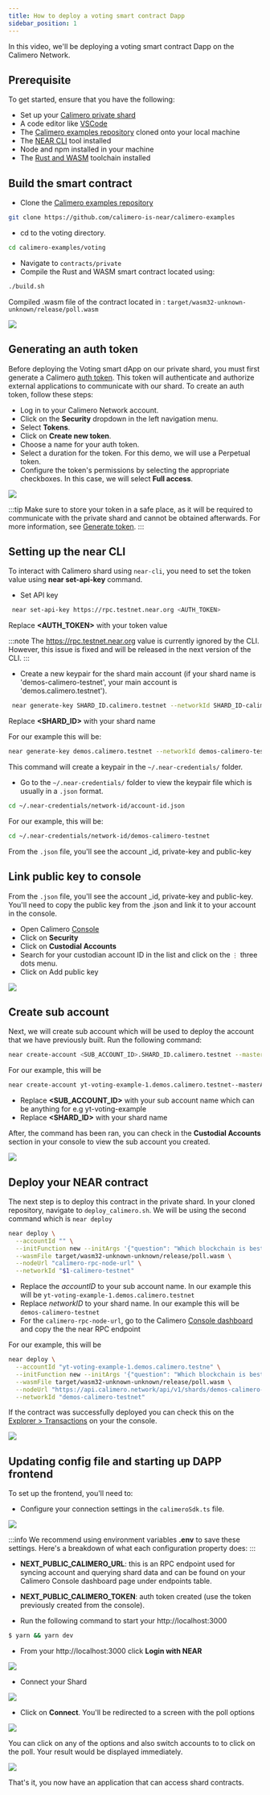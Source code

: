 ```yaml
---
title: How to deploy a voting smart contract Dapp
sidebar_position: 1
---
```


In this video, we'll be deploying a voting smart contract Dapp on the Calimero Network.

## Prerequisite

To get started, ensure that you have the following:

- Set up your [Calimero private shard](https://docs.calimero.network/getting_started/set_shard)
- A code editor like [VSCode](https://code.visualstudio.com/download)
- The [Calimero examples repository](https://github.com/calimero-is-near/calimero-examples) cloned onto your local machine
- The [NEAR CLI](https://docs.near.org/tools/near-cli#setup) tool installed
- Node and npm installed in your machine
- The [Rust and WASM](https://docs.near.org/develop/contracts/introduction#rust-and-wasm) toolchain installed

## Build the smart contract

- Clone the [Calimero examples repository](https://github.com/calimero-is-near/calimero-examples)

```bash
git clone https://github.com/calimero-is-near/calimero-examples
```

- cd to the voting directory.

```bash
cd calimero-examples/voting
```

- Navigate to `contracts/private`
- Compile the Rust and WASM smart contract located using:

```bash
./build.sh
```

Compiled .wasm file of the contract located in :
`target/wasm32-unknown-unknown/release/poll.wasm`

![](../../static/img/voting_wasm.png)

## Generating an auth token

Before deploying the Voting smart dApp on our private shard, you must first generate a Calimero [auth token](/docs/getting_started/generate_token.md). This token will authenticate and authorize external applications to communicate with our shard.
To create an auth token, follow these steps:

- Log in to your Calimero Network account.
- Click on the **Security** dropdown in the left navigation menu.
- Select **Tokens**.
- Click on **Create new token**.
- Choose a name for your auth token.
- Select a duration for the token. For this demo, we will use a Perpetual token.
- Configure the token's permissions by selecting the appropriate checkboxes. In this case, we will select **Full access**.

![](../../static/img/voting_token.png)

:::tip
Make sure to store your token in a safe place, as it will be required to communicate with the private shard and cannot be obtained afterwards. For more information, see [Generate token](/docs/getting_started/generate_token.md).
:::

## Setting up the near CLI

To interact with Calimero shard using `near-cli`, you need to set the token value using **near set-api-key** command. 

- Set API key

```bash
 near set-api-key https://rpc.testnet.near.org <AUTH_TOKEN>   
```

Replace **<AUTH_TOKEN>** with your token value

:::note
The https://rpc.testnet.near.org value is currently ignored by the CLI. However, this issue is fixed and will be released in the next version of the CLI.
:::

- Create a new keypair for the shard main account (if your shard name is 'demos-calimero-testnet', your main account is 'demos.calimero.testnet').

```bash
 near generate-key SHARD_ID.calimero.testnet --networkId SHARD_ID-calimero-testnet
```

Replace **<SHARD_ID>** with your shard name

For our example this will be:

```bash
near generate-key demos.calimero.testnet --networkId demos-calimero-testnet
```

This command will create a keypair in the `~/.near-credentials/` folder.

- Go to the `~/.near-credentials/` folder to view the  keypair file which is usually in a `.json` format.

```bash
cd ~/.near-credentials/network-id/account-id.json
```

For our example, this will be:

```bash
cd ~/.near-credentials/network-id/demos-calimero-testnet
```

From the `.json` file, you'll see the account _id, private-key and public-key

## Link public key to console

From the `.json` file, you'll see the account _id, private-key and public-key. You'll need to copy the public key from the .json and link it to your account in the console.

- Open Calimero [Console](https://app.calimero.network/dashboard)
- Click on **Security**
- Click on **Custodial Accounts**
- Search for your custodian account ID in the list and click on the  `⋮` three dots menu.
- Click on Add public key

![](../../static/img/public_keys.png)

## Create sub account

Next, we will create sub account which will be used to deploy the account that we have previously built. Run the following command:

 ```bash
near create-account <SUB_ACCOUNT_ID>.SHARD_ID.calimero.testnet --masterAccount SHARD_ID.calimero.testnet --networkId SHARD_ID-calimero-testnet--nodeUrl https://api.calimero.network/api/v1/shards/SHARD_ID.calimero.testnet/neard-rpc/  
 ```

For our example, this will be

 ```bash
near create-account yt-voting-example-1.demos.calimero.testnet--masterAccount demos.calimero.testnet --networkId demos-calimero-testnet--nodeUrl https://api.calimero.network/api/v1/shards/demos.calimero.testnet/neard-rpc/  
 ```

- Replace **<SUB_ACCOUNT_ID>** with your sub account name which can be anything for e.g yt-voting-example
- Replace **<SHARD_ID>** with your shard name

After, the command has been ran, you can check in the **Custodial Accounts** section in your console to view the sub account you created.

![](../../static/img/yt-sub-account.png)

## Deploy your NEAR contract

The next step is to deploy this contract in the private shard. In your cloned repository, navigate to `deploy_calimero.sh`. We will be using the second command which is `near deploy`

```bash
near deploy \
  --accountId "" \
  --initFunction new --initArgs '{"question": "Which blockchain is best?", "options": ["NEAR","Bitcoin"]}' \
  --wasmFile target/wasm32-unknown-unknown/release/poll.wasm \
  --nodeUrl "calimero-rpc-node-url" \
  --networkId "$1-calimero-testnet"
```

- Replace the _accountID_ to your sub account name. In our example this will be  `yt-voting-example-1.demos.calimero.testnet`
- Replace _networkID_ to your shard name. In our example this will be `demos-calimero-testnet`
- For the `calimero-rpc-node-url`, go to the Calimero [Console dashboard](https://app.calimero.network/dashboard) and copy the the near RPC endpoint

For our example, this will be

```bash
near deploy \
  --accountId "yt-voting-example-1.demos.calimero.testne" \
  --initFunction new --initArgs '{"question": "Which blockchain is best?", "options": ["NEAR","Bitcoin"]}' \
  --wasmFile target/wasm32-unknown-unknown/release/poll.wasm \
  --nodeUrl "https://api.calimero.network/api/v1/shards/demos-calimero-testnet/neard-rpc/  " \
  --networkId "demos-calimero-testnet"
```

If the contract was successfully deployed you can check this on the [Explorer > Transactions](https://app.calimero.network/dashboard/explorer/transactions) on your the console.

![](../../static/img/voting_tranactions.png)


## Updating config file and starting up DAPP frontend

To set up the frontend, you'll need to:

- Configure your connection settings in the `calimeroSdk.ts` file.

![](../../static/img/calimero.sdk.png)

:::info
We recommend using environment variables **.env** to save these settings. Here's a breakdown of what each configuration property does:
:::

- **NEXT_PUBLIC_CALIMERO_URL**: this is an RPC endpoint used for syncing account and querying shard data and can be found on your Calimero Console dashboard page under endpoints table.
- **NEXT_PUBLIC_CALIMERO_TOKEN**: auth token created (use the token previously created from the console).


- Run the following command to start your http://localhost:3000 

```bash
$ yarn && yarn dev
```

- From your http://localhost:3000  click **Login with NEAR**

![](../../static/img/localhost.png)

- Connect your Shard

![](../../static/img/connect_shard.png)

- Click on **Connect**. You'll be redirected to a screen with the poll options

![](../../static/img/poll.png)

You can click on any of the options and also switch accounts to to click on the poll. Your result would be displayed immediately.

![](../../static/img/poll_options.png)

That's it, you now have an application that can access shard contracts.
